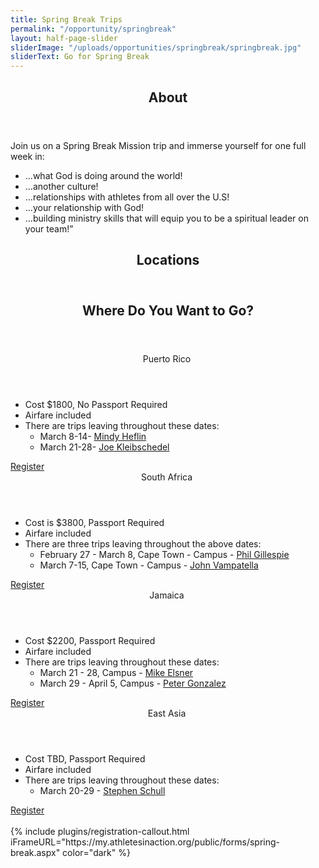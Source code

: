 ```yaml
---
title: Spring Break Trips
permalink: "/opportunity/springbreak"
layout: half-page-slider
sliderImage: "/uploads/opportunities/springbreak/springbreak.jpg"
sliderText: Go for Spring Break
---
```


<div class="row">
<div class=" span-12 cell" id="about">
<section class="section" id="about"><header class="section-header container text-center">
<h2 class="section-title first-color" data-title="About">About</h2>
</header></section>
</div></div>
<div class="row">
<div class=" span-12 cell">
<div class="container"><div style="text-align: center;">
<p style="text-align: left;">Join us on a Spring Break Mission trip and immerse yourself for one full week in:</p>
<ul class="list-style list-disc" style="text-align: left;">
<li>...what God is doing around the world!</li>
<li>...another culture!</li>
<li>...relationships with athletes from all over the U.S!</li>
<li>...your relationship with God!</li>
<li>...building ministry skills that will equip you to be a spiritual leader on your team!”</li>
</ul>
<p style="text-align: left;"></p>
<div></div>
</div>
</div></div></div>
<div class="row">
<div class=" span-12 cell" id="locations">
<header class="section-header container text-center">
<h2 class="section-title first-color" data-title="Locations">Locations</h2>
</header>
</div></div>
<div class="row">
<div class=" span-12 cell">
<div class="container"><header class="title-block text-center mb50">
<h2 class="title-border custom text-uppercase text-center mb20">Where Do You Want to Go?</h2>
</header>
<div class="row">
<div class="col-sm-6">
<div class="pricing-table flat"><header>
<div class="price">Puerto Rico&nbsp;</div>
</header>
<h5></h5>
<ul class="pricing-list">
<li><i class="icon-check"></i>Cost $1800, No Passport Required</li>
<li><i class="icon-check"></i>Airfare included</li>
<li>There are trips leaving throughout these dates:
<ul>
<li>March 8-14- <a href="mailto:mindy.heflin@athletesinaction.org">Mindy Heflin</a></li>
<li>March 21-28- <a href="mailto:joe.kleibschedel@athletesinaction.org">Joe Kleibschedel</a></li>
</ul>
</li>
</ul>
<a href="#register" class="btn visible-xs">Register</a>
</div>
<!-- End .pricing-table --></div>
<!-- End .col-md-4 -->
<div class="col-sm-6">
<div class="pricing-table flat"><header>
<div class="price">South Africa&nbsp;</div>
</header>
<h5><em> </em></h5>
<ul class="pricing-list">
<li><i class="icon-check"></i>Cost is $3800, Passport Required</li>
<li><i class="icon-check"></i>Airfare included</li>
<li>There are three trips leaving throughout the above dates:
<ul>
<li>February 27 - March 8, Cape Town - Campus - <a href="mailto:phil.gillespie@athletesinaction.org">Phil Gillespie</a></li>
<li>March 7-15, Cape Town - Campus - <a href="mailto:john.vampatella@athletesinaction.org">John Vampatella</a></li>
</ul>
</li>
</ul>
<a href="#register" class="btn visible-xs">Register</a>
</div>
<!-- End .pricing-table --></div>
<!-- End .col-md-4 -->
<div class="col-sm-6">
<div class="pricing-table flat"><header>
<div class="price">Jamaica&nbsp;</div>
</header>
<p class="pricing-desc"></p>
<ul class="pricing-list">
<li><i class="icon-check"></i>Cost $2200, Passport Required</li>
<li><i class="icon-check"></i>Airfare included</li>
<li>There are trips leaving throughout these dates:
<ul>
<li>March 21 - 28, Campus - <a href="mailto:mike.elsner@athletesinaction.org">Mike Elsner</a></li>
<li>March 29 - April 5, Campus - <a href="mailto:peter.gonzalez@athletesinaction.org">Peter Gonzalez</a></li>
</ul>
</li>
</ul>
<a href="#register" class="btn visible-xs">Register</a>
</div>
<!-- End .pricing-table --></div>
<!-- End .col-md-4 -->

<div class="col-sm-6">
<div class="pricing-table flat"><header>
<div class="price">East Asia&nbsp;</div>
</header>
<p class="pricing-desc"></p>
<ul class="pricing-list">
<li><i class="icon-check"></i>Cost TBD, Passport Required</li>
<li><i class="icon-check"></i>Airfare included</li>
<li>There are trips leaving throughout these dates:
<ul>
<li>March 20-29 - <a href="mailto:stephen.schull@athletesinaction.org">Stephen Schull</a></li>
</ul>
</li>
</ul>
<a href="#register" class="btn visible-xs">Register</a>
</div>
<!-- End .pricing-table --></div>
<!-- End .col-md-4 --></div>
</div></div></div>
<div id="register">&nbsp;</div>
{% include plugins/registration-callout.html iFrameURL="https://my.athletesinaction.org/public/forms/spring-break.aspx" color="dark" %}

